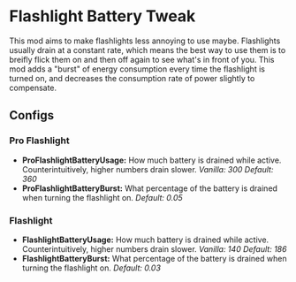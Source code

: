 # Flashlight Battery Tweak

This mod aims to make flashlights less annoying to use maybe. Flashlights usually drain at a constant rate, which means the best way to use them is to breifly flick them on and then off again to see what's in front of you. This mod adds a "burst" of energy consumption every time the flashlight is turned on, and decreases the consumption rate of power slightly to compensate.

## Configs

### Pro Flashlight

* **ProFlashlightBatteryUsage:** How much battery is drained while active. Counterintuitively, higher numbers drain slower. *Vanilla: 300 Default: 360*
* **ProFlashlightBatteryBurst:** What percentage of the battery is drained when turning the flashlight on. *Default: 0.05*

### Flashlight

* **FlashlightBatteryUsage:** How much battery is drained while active. Counterintuitively, higher numbers drain slower. *Vanilla: 140 Default: 186*
* **FlashlightBatteryBurst:** What percentage of the battery is drained when turning the flashlight on. *Default: 0.03*
